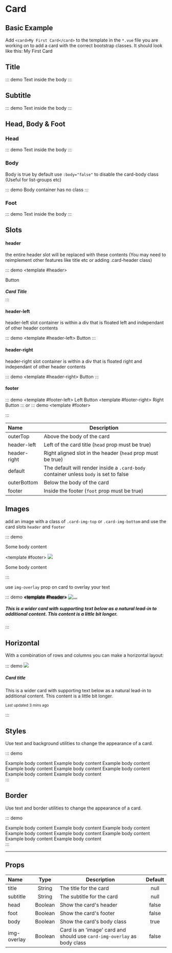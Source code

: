 # Card

## Basic Example
Add `<card>My First Card</card>` to the template in the `*.vue` file you are working on to add a card with the correct bootstrap classes.
It should look like this:
<card>My First Card</card>

## Title
::: demo
<card title="Card Title">
	Text inside the body
</card>
:::

## Subtitle
::: demo
<card title="Card Title" subtitle="Card Subtitle">
	Text inside the body
</card>
:::

## Head, Body & Foot
### Head
::: demo
<card head title="Card Title">
	Text inside the body
</card>
:::

### Body
Body is true by default use `:body="false"` to disable the card-body class (Useful for list-groups etc)

::: demo
<card head :body="false" title="Card Title">
	Body container has no class
</card>
:::

### Foot
::: demo
<card foot title="Card Title">
	Text inside the body
</card>
:::

## Slots
#### header
the entire header slot will be replaced with these contents (You may need to reimplement other features like title etc or adding .card-header class)

::: demo
<card head title="Card Title">
	<template #header>
		<div class="card-header text-center">
			<btn class="float-left">Button</btn>
			<h5 class="card-title">Card Title</h5>
		</div>
	</template>
</card>
:::

#### header-left
header-left slot container is within a div that is floated left and independant of other header contents

::: demo
<card head title="Card Title">
	<template #header-left>
		<btn class="mr-4">Button</btn>
	</template>
</card>
:::

#### header-right
header-right slot container is within a div that is floated right and independant of other header contents

::: demo
<card head title="Card Title">
	<template #header-right>
		<btn class="ml-4">Button</btn>
	</template>
</card>
:::

#### footer
::: demo
<card foot title="Card Title">
	<template #footer-left>
		<btn>Left Button</btn>
	</template>
	<template #footer-right>
		<btn>Right Button</btn>
	</template>
</card>
:::
or
::: demo
<card foot title="Card Title">
	<template #footer>
		<div class="card-footer bg-success"></div>
	</template>
</card>
:::

Name         | Description 
:--------    | ----------- 
outerTop     | Above the body of the card
header-left  | Left of the card title (`head` prop must be true)
header-right | Right aligned slot in the header (`head` prop must be true)
default      | The default will render inside a `.card-body` container unless `body` is set to false
outerBottom  | Below the body of the card
footer       | Inside the footer (`foot` prop must be true)

## Images
add an image with a class of `.card-img-top` or `.card-img-bottom` and use the card slots `header` and `footer`

::: demo
<template>
<row>
	<column>
		<card title="Card Title">
			<template #header>
				<img src="https://picsum.photos/400/200" class="card-img-top img-responsive">
			</template>
			<p class="card-text">Some body content</p>
		</card>
	</column>
	<column>
		<card title="Card Title">
			<template #footer>
				<img src="https://picsum.photos/400/200" class="card-img-bottom img-responsive">
			</template>
			<p class="card-text">Some body content</p>
		</card>
	</column>
</row>
</template>
:::

use `img-overlay` prop on card to overlay your text 

::: demo
<card title="Card title" img-overlay class="bg-dark text-white text-outline">
	<template #header>
  	<img src="https://picsum.photos/400/100?random" class="card-img" alt="...">
	</template>
  <h5 class="card-text">
  This is a wider card with supporting text below as a natural lead-in to additional content. This content is a little bit longer.
	</h5>
</card>
:::

## Horizontal
With a combination of rows and columns you can make a horizontal layout:

::: demo
<card :body="false" class="mb-3">
  <row class="no-gutters">
    <column :sizes="{md:4}">
      <img src="https://picsum.photos/100?random" class="card-img rounded-left">
    </column>
    <column :sizes="{md:8}">
      <div class="card-body">
        <h5 class="card-title">Card title</h5>
        <p class="card-text">
        	This is a wider card with supporting text below as a natural lead-in to additional content. This content is a little bit longer.
      	</p>
        <p class="card-text"><small class="text-muted">Last updated 3 mins ago</small></p>
      </div>
    </column>
  </row>
</card>
:::

## Styles
Use text and background utilities to change the appearance of a card.

::: demo
<div>
	<card head title="Card Title" class="text-white bg-primary mb-2">
		Example body content
	</card>
	<card head title="Card Title" class="text-white bg-secondary mb-2">	
		Example body content
	</card>
	<card head title="Card Title" class="text-white bg-success mb-2">	
		Example body content
	</card>
	<card head title="Card Title" class="text-white bg-danger mb-2">	
		Example body content
	</card>
	<card head title="Card Title" class="text-white bg-warning mb-2">	
		Example body content
	</card>
	<card head title="Card Title" class="text-white bg-info mb-2">	
		Example body content
	</card>
	<card head title="Card Title" class="bg-light mb-2">	
		Example body content
	</card>
	<card head title="Card Title" class="text-white bg-dark mb-2">
		Example body content
	</card>
</div>
:::

## Border
Use text and border utilities to change the appearance of a card.

::: demo
<div>
	<card head title="Card Title" class="border-primary text-primary mb-2">
		Example body content
	</card>
	<card head title="Card Title" class="border-secondary text-secondary mb-2">	
		Example body content
	</card>
	<card head title="Card Title" class="border-success text-success mb-2">	
		Example body content
	</card>
	<card head title="Card Title" class="border-danger text-danger mb-2">	
		Example body content
	</card>
	<card head title="Card Title" class="border-warning text-warning mb-2">	
		Example body content
	</card>
	<card head title="Card Title" class="border-info text-info mb-2">	
		Example body content
	</card>
	<card head title="Card Title" class="border-light mb-2">	
		Example body content
	</card>
	<card head title="Card Title" class="border-dark text-dark mb-2">
		Example body content
	</card>
</div>
::: 

---
## Props
Name        | Type    | Description | Default
:--------   | :----:  | ----------- | :-----:
title       | String  | The title for the card | null
subtitle    | String  | The subtitle for the card | null
head        | Boolean | Show the card's header | false
foot        | Boolean | Show the card's footer | false
body        | Boolean | Show the card's body class | true
img-overlay | Boolean | Card is an 'image' card and should use `card-img-overlay` as body class | false

<style>
	.card-header .card-title{
		margin-bottom: .5rem;
	}
	.card-header .float-left .btn,.card-footer .float-left .btn{
		    margin: -6px 0 -6px -12px;
	}
	.card-header .float-right .btn,.card-footer .float-right .btn{
		    margin: -6px -12px -6px -0;
	}
	.text-outline{
		text-shadow: -1px -1px 0 #0006, 1px -1px 0 #0006, -1px 2px 0 #0006, 1px 2px 0 #0006;
	}
</style>